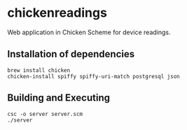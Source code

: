 chickenreadings
==============

Web application in Chicken Scheme for device readings.

## Installation of dependencies

```
brew install chicken
chicken-install spiffy spiffy-uri-match postgresql json
```

## Building and Executing
```
csc -o server server.scm
./server
```

